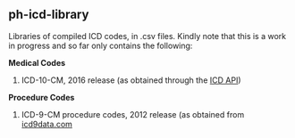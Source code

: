 ## ph-icd-library  

Libraries of compiled ICD codes, in .csv files. Kindly note that this is a work in progress and so far only contains the following: 

**Medical Codes**
1. ICD-10-CM, 2016 release (as obtained through the [ICD API](http://icd.who.int/icdapi))
 
**Procedure Codes**
1. ICD-9-CM procedure codes, 2012 release (as obtained from [icd9data.com](http://icd9data.com)
